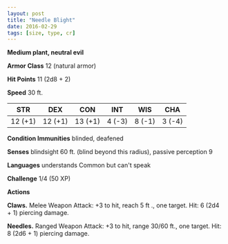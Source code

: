 ```yaml
---
layout: post
title: "Needle Blight"
date: 2016-02-29
tags: [size, type, cr]
---
```


**Medium plant, neutral evil**

**Armor Class** 12 (natural armor)

**Hit Points** 11 (2d8 + 2)

**Speed** 30 ft.

|   STR   |   DEX   |   CON   |   INT   |   WIS   |   CHA   |
|:-----:|:-----:|:-----:|:-----:|:-----:|:-----:|
| 12 (+1) | 12 (+1) | 13 (+1) | 4 (-3) | 8 (-1) | 3 (-4) |

**Condition Immunities** blinded, deafened

**Senses** blindsight 60 ft. (blind beyond this radius), passive perception 9

**Languages** understands Common but can't speak

**Challenge** 1/4 (50 XP)

**Actions** 

**Claws.** Melee Weapon Attack: +3 to hit, reach 5 ft ., one target. Hit: 6 (2d4 + 1) piercing damage.

**Needles.** Ranged Weapon Attack: +3 to hit, range 30/60 ft., one target. Hit: 8 (2d6 + 1) piercing damage.